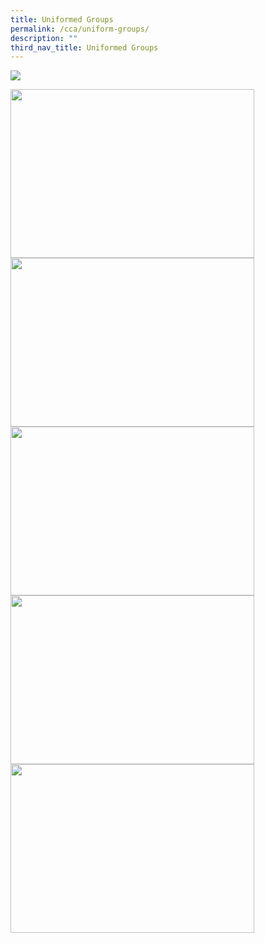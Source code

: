 ```yaml
---
title: Uniformed Groups
permalink: /cca/uniform-groups/
description: ""
third_nav_title: Uniformed Groups
---
```

![](/images/CCA/Banner_UG-v3.png)


<p><a href="https://staging.d33coz43hxnqna.amplifyapp.com/cca/uniform-groups/girl-guides/">
<img src="/images/CCA/Girl%20Guides.png" style="width:390px;height:270px;margin-right:20px;" align = "left">
</a></p>

<p><a href="https://staging.d33coz43hxnqna.amplifyapp.com/cca/uniform-groups/ncc-land/">
<img src="/images/CCA/NCC.png" style="width:390px;height:270px;margin-right:20px;" align = "left">
</a></p>

<br><br><br><br><br><br><br><br>

<p><a href="https://staging.d33coz43hxnqna.amplifyapp.com/cca/uniform-groups/npcc/">
<img src="/images/CCA/NPCC.png" style="width:390px;height:270px;margin-right:20px;" align = "left">
</a></p>


<p><a href="https://staging.d33coz43hxnqna.amplifyapp.com/cca/uniform-groups/red-cross/">
<img src="/images/CCA/RCY.png" style="width:390px;height:270px;margin-right:20px;" align = "left">
</a></p>

<br><br><br><br><br><br><br><br>

<p><a href="https://staging.d33coz43hxnqna.amplifyapp.com/cca/uniform-groups/sea-scouts/">
<img src="/images/CCA/Scouts.png" style="width:390px;height:270px;margin-right:20px;" align = "left">
</a></p>